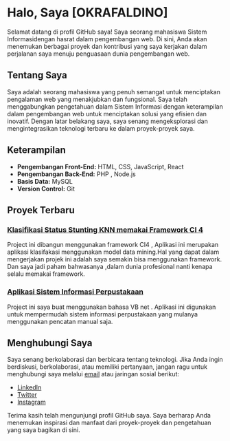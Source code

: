 # Halo, Saya [OKRAFALDINO]

Selamat datang di profil GitHub saya! Saya seorang mahasiswa Sistem Informasidengan hasrat dalam pengembangan web. Di sini, Anda akan menemukan berbagai proyek dan kontribusi yang saya kerjakan dalam perjalanan saya menuju penguasaan dunia pengembangan web.

## Tentang Saya

Saya adalah seorang mahasiswa yang penuh semangat untuk menciptakan pengalaman web yang menakjubkan dan fungsional. Saya telah menggabungkan pengetahuan dalam Sistem Informasi dengan keterampilan dalam pengembangan web untuk menciptakan solusi yang efisien dan inovatif. Dengan latar belakang saya, saya senang mengeksplorasi dan mengintegrasikan teknologi terbaru ke dalam proyek-proyek saya.

## Keterampilan

- **Pengembangan Front-End:** HTML, CSS, JavaScript, React
- **Pengembangan Back-End:** PHP , Node.js
- **Basis Data:** MySQL
- **Version Control:** Git

## Proyek Terbaru

### [Klasifikasi Status Stunting KNN memakai Framework CI 4](https://github.com/okrafaldino/klasifikasi-gizi-stunting-knn)

Project ini dibangun menggunakan framework CI4 , Aplikasi ini merupakan aplikasi klasifakasi menggunakan model data mining.Hal yang dapat dalam mengerjakan projek ini adalah saya semakin bisa menggunakan framework. Dan saya jadi paham bahwasanya ,dalam dunia profesional nanti kenapa selalu memakai framework.

### [Aplikasi Sistem Informasi Perpustakaan](link_proyek_2)

Project ini saya buat menggunakan bahasa VB net . Aplikasi ini digunakan untuk mempermudah sistem informasi perpustakaan yang mulanya menggunakan pencatan manual saja.


## Menghubungi Saya

Saya senang berkolaborasi dan berbicara tentang teknologi. Jika Anda ingin berdiskusi, berkolaborasi, atau memiliki pertanyaan, jangan ragu untuk menghubungi saya melalui [email](okrafaldino@gmail.com) atau jaringan sosial berikut:

- [LinkedIn](https://www.linkedin.com/in/okrafaldino)
- [Twitter](https://twitter.com/okrafaldino)
- [Instagram](https://www.instagram.com/okra.no__)

Terima kasih telah mengunjungi profil GitHub saya. Saya berharap Anda menemukan inspirasi dan manfaat dari proyek-proyek dan pengetahuan yang saya bagikan di sini.
